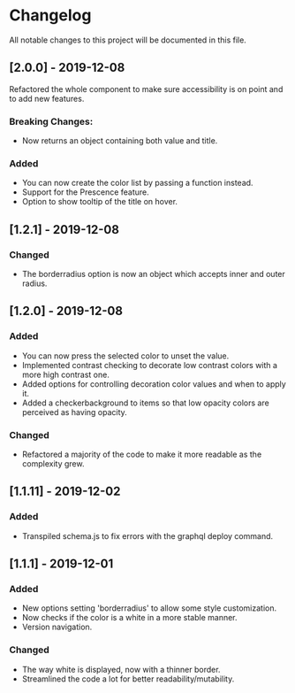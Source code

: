 # Changelog

All notable changes to this project will be documented in this file.

## [2.0.0] - 2019-12-08

Refactored the whole component to make sure accessibility is on point and to add new features.

### Breaking Changes:

-   Now returns an object containing both value and title.

### Added

-   You can now create the color list by passing a function instead.
-   Support for the Prescence feature.
-   Option to show tooltip of the title on hover.

## [1.2.1] - 2019-12-08

### Changed

-   The borderradius option is now an object which accepts inner and outer radius.

## [1.2.0] - 2019-12-08

### Added

-   You can now press the selected color to unset the value.
-   Implemented contrast checking to decorate low contrast colors with a more high contrast one.
-   Added options for controlling decoration color values and when to apply it.
-   Added a checkerbackground to items so that low opacity colors are perceived as having opacity.

### Changed

-   Refactored a majority of the code to make it more readable as the complexity grew.

## [1.1.11] - 2019-12-02

### Added

-   Transpiled schema.js to fix errors with the graphql deploy command.

## [1.1.1] - 2019-12-01

### Added

-   New options setting 'borderradius' to allow some style customization.
-   Now checks if the color is a white in a more stable manner.
-   Version navigation.

### Changed

-   The way white is displayed, now with a thinner border.
-   Streamlined the code a lot for better readability/mutability.
